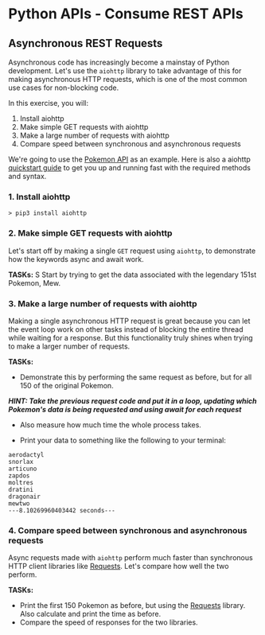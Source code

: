 # Python APIs - Consume REST APIs

## Asynchronous REST Requests

Asynchronous code has increasingly become a mainstay of Python development. Let's use the ```aiohttp``` library to take advantage of this for making asynchronous HTTP requests, which is one of the most common use cases for non-blocking code.

In this exercise, you will:
1. Install aiohttp
2. Make simple GET requests with aiohttp
3. Make a large number of requests with aiohttp
4. Compare speed between synchronous and asynchronous requests

We're going to use the [Pokemon API](https://pokeapi.co/docs/v2) as an example.
Here is also a aiohttp [quickstart guide](https://docs.aiohttp.org/en/stable/client_quickstart.html) to get you up and running fast with the required methods and syntax.

### 1. Install aiohttp

````
> pip3 install aiohttp
````

### 2. Make simple GET requests with aiohttp

Let's start off by making a single ```GET``` request using ```aiohttp```, to demonstrate how the keywords async and await work.

**TASKs:** S
Start by trying to get the data associated with the legendary 151st Pokemon, Mew.

### 3. Make a large number of requests with aiohttp

Making a single asynchronous HTTP request is great because you can let the event loop work on other tasks instead of blocking the entire thread while waiting for a response. But this functionality truly shines when trying to make a larger number of requests.  

**TASKs:** 
- Demonstrate this by performing the same request as before, but for all 150 of the original Pokemon.

***HINT: Take the previous request code and put it in a loop, updating which Pokemon's data is being requested and using await for each request***

-  Also measure how much time the whole process takes. 

- Print your data to something like the following to your terminal:

````
aerodactyl
snorlax
articuno
zapdos
moltres
dratini
dragonair
mewtwo
---8.10269960403442 seconds---
````

### 4. Compare speed between synchronous and asynchronous requests

Async requests made with ```aiohttp``` perform much faster than synchronous  HTTP client libraries like [Requests](https://docs.python-requests.org/en/latest/).
Let's compare how well the two perform.

**TASKs:** 
- Print the first 150 Pokemon as before, but using the [Requests](https://docs.python-requests.org/en/latest/) library. Also calculate and print the time as before.
- Compare the speed of responses for the two libraries.
